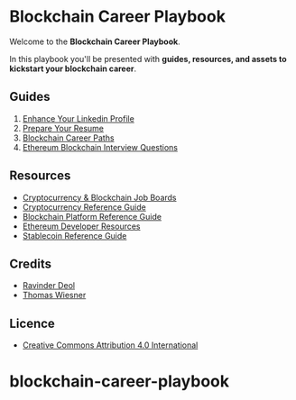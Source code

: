 # Blockchain Career Playbook

Welcome to the **Blockchain Career Playbook**.

In this playbook you'll be presented with **guides, resources, and assets to kickstart your blockchain career**.

## Guides

1. [Enhance Your Linkedin Profile](https://github.com/ravinderdeol/blockchain-career-playbook/blob/master/guides/linkedin.md)
2. [Prepare Your Resume](https://github.com/ravinderdeol/blockchain-career-playbook/blob/master/guides/resume.md)
3. [Blockchain Career Paths](https://github.com/ravinderdeol/blockchain-career-playbook/blob/master/guides/blockchain_career_paths.md)
4. [Ethereum Blockchain Interview Questions](https://github.com/ravinderdeol/blockchain-career-playbook/blob/master/guides/ethereum_blockchain_interview_questions.md)

## Resources

* [Cryptocurrency & Blockchain Job Boards](https://github.com/ravinderdeol/blockchain-career-playbook/blob/master/resources/job_boards.csv)
* [Cryptocurrency Reference Guide](https://github.com/ravinderdeol/blockchain-career-playbook/blob/master/resources/cryptocurrency_reference_guide.csv)
* [Blockchain Platform Reference Guide](https://github.com/ravinderdeol/blockchain-career-playbook/blob/master/resources/blockchain_platform_reference_guide.csv)
* [Ethereum Developer Resources](https://github.com/ravinderdeol/blockchain-career-playbook/blob/master/resources/ethereum_developer_resources.csv)
* [Stablecoin Reference Guide](https://github.com/ravinderdeol/blockchain-career-playbook/blob/master/resources/stablecoin_reference_guide.csv)

## Credits

* [Ravinder Deol](https://www.ravinderdeol.com/)
* [Thomas Wiesner](https://www.linkedin.com/in/thomas-wiesner/)

## Licence

* [Creative Commons Attribution 4.0 International](https://github.com/ravinderdeol/blockchain-career-playbook/blob/master/license.txt)
# blockchain-career-playbook
